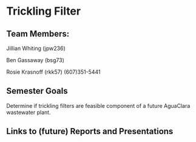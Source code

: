 # Trickling Filter
## Team Members:
Jillian Whiting (jpw236)

Ben Gassaway (bsg73)

Rosie Krasnoff (rkk57)
(607)351-5441

## Semester Goals
Determine if trickling filters are feasible component of a future AguaClara wastewater plant.

## Links to (future) Reports and Presentations
